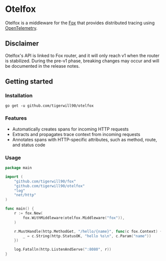 # Otelfox

Otelfox is a middleware for the [Fox](https://github.com/tigerwill90/fox) that provides distributed 
tracing using [OpenTelemetry](https://opentelemetry.io/).

## Disclaimer
Otelfox's API is linked to Fox router, and it will only reach v1 when the router is stabilized.
During the pre-v1 phase, breaking changes may occur and will be documented in the release notes.

## Getting started
### Installation
````shell
go get -u github.com/tigerwill90/otelfox
````

### Features

- Automatically creates spans for incoming HTTP requests
- Extracts and propagates trace context from incoming requests
- Annotates spans with HTTP-specific attributes, such as method, route, and status code

### Usage
````go
package main

import (
	"github.com/tigerwill90/fox"
	"github.com/tigerwill90/otelfox"
	"log"
	"net/http"
)

func main() {
	r := fox.New(
		fox.WithMiddleware(otelfox.Middleware("fox")),
	)

	r.MustHandle(http.MethodGet, "/hello/{name}", func(c fox.Context) {
		_ = c.String(http.StatusOK, "hello %s\n", c.Param("name"))
	})

	log.Fatalln(http.ListenAndServe(":8080", r))
}
````